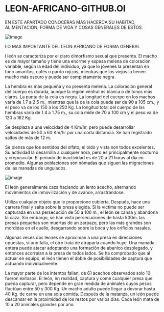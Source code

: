 # LEON-AFRICANO-GITHUB.OI

EN ESTE APARTADO CONOCERAS MAS HACERCA SU HABITAD, ALIMENTACION, FORMA DE VIDA Y COSAS GENERALES DE ESTOS.

![image](https://user-images.githubusercontent.com/99847355/157338724-a8511704-d0c0-4114-a01b-4f6b3b28250a.png)

LO MAS IMPORTANTE DEL LEON AFRICANO DE FORMA GENERAL   

l león se caracteríza por el claro dimorfismo sexual que presenta. El macho es de mayor tamaño y tiene una enorme y espesa melena de coloración variable, según la edad del individuo, ya que lo jóvenes la presentan en tono amarillos, cafés o pardo rojizos, mientras que los viejos la tienen mucho más oscuro y puede ser completamente negra. 

La hembra es más pequeña y no presenta melena. La coloración general del cuerpo es dorada, aunque la región ventral es blanca o de tonos más claros. La punta de la cola es negra. La longitud del cuerpo en los machos varía de 1.7 a 2.5 m., mientras que la de la cola puede ser de 90 a 105 cm., y el peso va de los 150 a los 250 Kg. La longitud total del cuerpo de las hembras varía de 1.4 a 1.75 m., su cola mide de 70 a 100 cm y el peso va de 120 a 182 Kg.

Se desplaza a una velocidad de 4 Km/hr, pero puede desarrollar velocidades de 50 a 60 Km/hr por una corta distancia. Se han registrado saltos de más de 12 m.

Se piensa que los sentidos del olfato, el oído y vista son todos excelentes. Su actividad la desarrolla a cualquier hora, pero es principalmente nocturno y crepuscular. El periodo de inactividad es de 20 a 21 horas al día en promedio. Algunas poblaciones son nómadas que siguen las migraciones de las manadas de ungulados. 

![image](https://user-images.githubusercontent.com/99847355/157339250-a9cb9908-f618-4627-9b32-95630a376d88.png)

El león generalmente caza haciendo un lento acecho, alternando movimientos de inmovilización y de avance, arrastrándose. 

Utiliza cualquier objeto que le proporcione cubierta. Después, hace una carrera final y salta sobre la presa elegida. Si la víctima no puede ser capturada en una persecución de 50 a 100 m., el león se cansa y abandona la caza. Sin embargo, se han visto persecuciones de hasta 500m. las presas pequeñas son muertas de un zarpazo, pero las más grandes son mordidas en el cuello, desgarrando sobre la boca y los orificios nasales.

Algunas veces dos leones se aproximan a una presa en direcciones opuestas, si uno falla, el otro trata de atraparla cuando huye. Una manada entera puede atacar adoptando una formación de abanico desplegado, y entonces acorralan a la presa de todos lados. Se ha comprobado que al actuar en equipo, el león tienen el doble de posibilidades de captura que actuando individualmente.

La mayor parte de los intentos fallan, de 61 acechos observados solo 10 fueron exitosos. El león, en realidad, captura y come cualquier presa que pueda capturar, pero depende en gran medida de animales cuyos pesos fluctúan entre 50 y 300 Kg. Un macho adulto puede llegar a devorar hasta 40 Kg. de carne en una sola comida. Después de la matanza, un león puede descansar en la proximidad de los restos por varios días. Cada león mata de 10 a 20 animales grandes por año.
